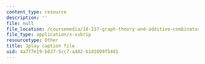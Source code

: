```yaml
---
content_type: resource
description: ''
file: null
file_location: /coursemedia/18-217-graph-theory-and-additive-combinatorics-fall-2019/4a777e19b8375cc7a482b1d1099f5481_TgPcNnUrE24.vtt
file_type: application/x-subrip
resourcetype: Other
title: 3play caption file
uid: 4a777e19-b837-5cc7-a482-b1d1099f5481
---
```

